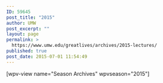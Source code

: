 ```yaml
---
ID: 59645
post_title: "2015"
author: UMW
post_excerpt: ""
layout: page
permalink: >
  https://www.umw.edu/greatlives/archives/2015-lectures/
published: true
post_date: 2015-07-01 11:54:49
---
```

[wpv-view name="Season Archives" wpvseason="2015"]
